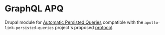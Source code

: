# GraphQL APQ

Drupal module for [Automatic Persisted Queries](https://www.apollographql.com/docs/engine/auto-persisted-queries.html) compatible with the `apollo-link-persisted-queries` project's proposed [protocol](https://github.com/apollographql/apollo-link-persisted-queries#protocol).
